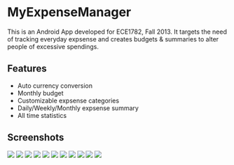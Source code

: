 # MyExpenseManager

This is an Android App developed for ECE1782, Fall 2013. It targets the need of tracking everyday expsense and creates budgets & summaries to alter people of excessive spendings.

## Features

* Auto currency conversion
* Monthly budget
* Customizable expsense categories
* Daily/Weekly/Monthly expsense summary
* All time statistics

## Screenshots
![](https://github.com/nero-tang/MyExpenseManager/blob/master/Screenshots/device-2013-12-06-120345.png)
![](https://github.com/nero-tang/MyExpenseManager/blob/master/Screenshots/device-2013-12-06-120437.png)
![](https://github.com/nero-tang/MyExpenseManager/blob/master/Screenshots/device-2013-12-06-120446.png)
![](https://github.com/nero-tang/MyExpenseManager/blob/master/Screenshots/device-2013-12-06-120501.png)
![](https://github.com/nero-tang/MyExpenseManager/blob/master/Screenshots/device-2013-12-06-121935.png)
![](https://github.com/nero-tang/MyExpenseManager/blob/master/Screenshots/device-2013-12-06-122002.png)
![](https://github.com/nero-tang/MyExpenseManager/blob/master/Screenshots/device-2013-12-06-124001.png)
![](https://github.com/nero-tang/MyExpenseManager/blob/master/Screenshots/device-2013-12-06-124028.png)
![](https://github.com/nero-tang/MyExpenseManager/blob/master/Screenshots/device-2013-12-06-124043.png)
![](https://github.com/nero-tang/MyExpenseManager/blob/master/Screenshots/device-2013-12-06-124127.png)
![](https://github.com/nero-tang/MyExpenseManager/blob/master/Screenshots/device-2013-12-06-125336.png)
